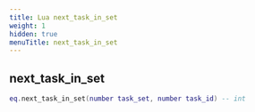 ```yaml
---
title: Lua next_task_in_set
weight: 1
hidden: true
menuTitle: next_task_in_set
---
```

## next_task_in_set
```lua
eq.next_task_in_set(number task_set, number task_id) -- int
```